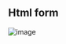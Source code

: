 ## Html form
![image](https://github.com/SankalpKokare/forms/assets/82757623/598ff918-e696-46f0-9dbc-906cf395ff6c)
